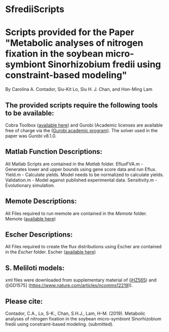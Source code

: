 # SfrediiScripts
# Scripts provided for the Paper "Metabolic analyses of nitrogen fixation in the soybean micro-symbiont Sinorhizobium fredii using constraint-based modeling"
By Carolina A. Contador, Siu-Kit Lo, Siu H. J. Chan, and Hon-Ming Lam 

## The provided scripts require the following tools to be available:

Cobra Toolbox ([available here](https://github.com/opencobra/cobratoolbox)) and Gurobi (Academic licenses are available free of charge via the ([Gurobi academic program](https://www.gurobi.com/academia/academic-program-and-licenses/)). The solver used in the paper was Gurobi v8.1.0.  


## Matlab Function Descriptions:
All Matlab Scripts are contained in the *Matlab* folder.
EfluxFVA.m - Generates lower and upper bounds using gene score data and run Eflux.
Yield.m - Calculate yields. Model needs to be normalized to calculate yields.
Validation.m - Model against published experimental data.
Sensitivity.m - Evolutionary simulation.


## Memote Descriptions:
All Files required to run memote are contained in the *Memote* folder.
Memote ([available here](https://github.com/opencobra/memote)) 
## Escher Descriptions:
All Files required to create the flux distributions using Escher are contained in the *Escher* folder.
Escher ([available here](https://escher.github.io/)) 
## S. Meliloti models:
xml files were downloaded from supplementary material of ([iHZ565](https://doi.org/10.1371/journal.pone.0031287.s002)) and ([iGD1575] (https://www.nature.com/articles/ncomms12219)).

## Please cite:
Contador, C.A., Lo, S-K., Chan, S.H.J., Lam, H-M. (2019). Metabolic analyses of nitrogen fixation in the soybean micro-symbiont Sinorhizobium fredii using constraint-based modeling. (submitted).
